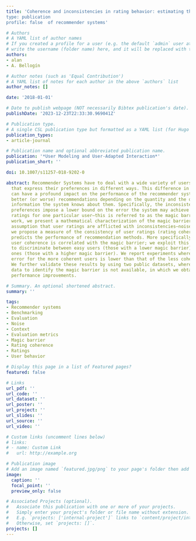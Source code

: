 ```yaml
---
title: 'Coherence and inconsistencies in rating behavior: estimating the magic barrier
type: publication 
profile: false  of recommender systems'

# Authors
# A YAML list of author names
# If you created a profile for a user (e.g. the default `admin` user at `content/authors/admin/`), 
# write the username (folder name) here, and it will be replaced with their full name and linked to their profile.
authors:
- alan
- A. Bellogín

# Author notes (such as 'Equal Contribution')
# A YAML list of notes for each author in the above `authors` list
author_notes: []

date: '2018-01-01'

# Date to publish webpage (NOT necessarily Bibtex publication's date).
publishDate: '2023-12-23T22:33:30.969041Z'

# Publication type.
# A single CSL publication type but formatted as a YAML list (for Hugo requirements).
publication_types:
- article-journal

# Publication name and optional abbreviated publication name.
publication: '*User Modeling and User-Adapted Interaction*'
publication_short: ''

doi: 10.1007/s11257-018-9202-0

abstract: Recommender Systems have to deal with a wide variety of users and user types
  that express their preferences in different ways. This difference in user behavior
  can have a profound impact on the performance of the recommender system. Users receive
  better (or worse) recommendations depending on the quantity and the quality of the
  information the system knows about them. Specifically, the inconsistencies in users’
  preferences impose a lower bound on the error the system may achieve when predicting
  ratings for one particular user—this is referred to as the magic barrier. In this
  work, we present a mathematical characterization of the magic barrier based on the
  assumption that user ratings are afflicted with inconsistencies—noise. Furthermore,
  we propose a measure of the consistency of user ratings (rating coherence) that
  predicts the performance of recommendation methods. More specifically, we show that
  user coherence is correlated with the magic barrier; we exploit this correlation
  to discriminate between easy users (those with a lower magic barrier) and difficult
  ones (those with a higher magic barrier). We report experiments where the recommendation
  error for the more coherent users is lower than that of the less coherent ones.
  We further validate these results by using two public datasets, where the necessary
  data to identify the magic barrier is not available, in which we obtain similar
  performance improvements.

# Summary. An optional shortened abstract.
summary: ''

tags:
- Recommender systems
- Benchmarking
- Evaluation
- Noise
- Context
- Evaluation metrics
- Magic barrier
- Rating coherence
- Ratings
- User behavior

# Display this page in a list of Featured pages?
featured: false

# Links
url_pdf: ''
url_code: ''
url_dataset: ''
url_poster: ''
url_project: ''
url_slides: ''
url_source: ''
url_video: ''

# Custom links (uncomment lines below)
# links:
# - name: Custom Link
#   url: http://example.org

# Publication image
# Add an image named `featured.jpg/png` to your page's folder then add a caption below.
image:
  caption: ''
  focal_point: ''
  preview_only: false

# Associated Projects (optional).
#   Associate this publication with one or more of your projects.
#   Simply enter your project's folder or file name without extension.
#   E.g. `projects: ['internal-project']` links to `content/project/internal-project/index.md`.
#   Otherwise, set `projects: []`.
projects: []
---
```



